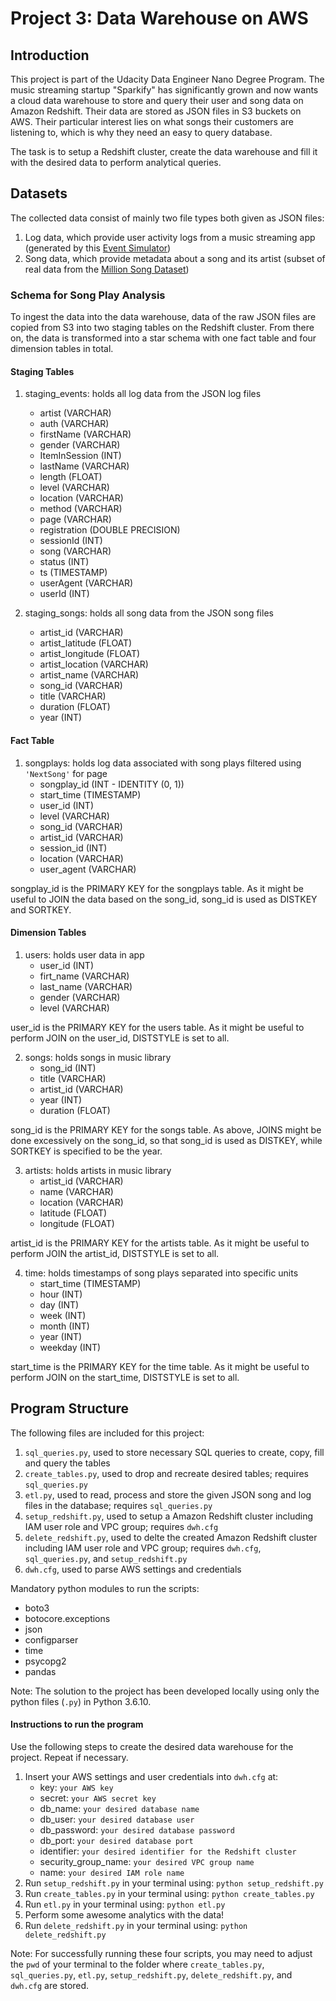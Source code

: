 # Project 3: Data Warehouse on AWS

## Introduction
This project is part of the Udacity Data Engineer Nano Degree Program. The music streaming startup "Sparkify" has significantly grown and now wants a cloud data warehouse to store and query their user and song data on Amazon Redshift. Their data are stored as JSON files in S3 buckets on AWS. Their particular interest lies on what songs their customers are listening to, which is why they need an easy to query database.

The task is to setup a Redshift cluster, create the data warehouse and fill it with the desired data to perform analytical queries.

## Datasets

The collected data consist of mainly two file types both given as JSON files:

1. Log data, which provide user activity logs from a music streaming app (generated by this [Event Simulator](https://github.com/Interana/eventsim))
2. Song data, which provide metadata about a song and its artist (subset of real data from the [Million Song Dataset](http://millionsongdataset.com/))

### Schema for Song Play Analysis

To ingest the data into the data warehouse, data of the raw JSON files are copied from S3 into two staging tables on the Redshift cluster. From there on, the data is transformed into a star schema with one fact table and four dimension tables in total.

#### Staging Tables

1. staging_events: holds all log data from the JSON log files
    - artist (VARCHAR)
    - auth (VARCHAR)
    - firstName (VARCHAR)
    - gender (VARCHAR)
    - ItemInSession (INT)
    - lastName (VARCHAR)
    - length (FLOAT)
    - level (VARCHAR)
    - location (VARCHAR)
    - method (VARCHAR)
    - page (VARCHAR)
    - registration (DOUBLE PRECISION)
    - sessionId (INT)
    - song (VARCHAR)
    - status (INT)
    - ts (TIMESTAMP)
    - userAgent (VARCHAR)
    - userId (INT)

2. staging_songs: holds all song data from the JSON song files
    - artist_id (VARCHAR)
    - artist_latitude (FLOAT)
    - artist_longitude (FLOAT)
    - artist_location (VARCHAR)
    - artist_name (VARCHAR)
    - song_id (VARCHAR)
    - title (VARCHAR)
    - duration (FLOAT)
    - year (INT)


#### Fact Table

1. songplays: holds log data associated with song plays filtered using ``'NextSong'`` for page
    - songplay_id (INT - IDENTITY (0, 1))
    - start_time (TIMESTAMP)
    - user_id (INT)
    - level (VARCHAR)
    - song_id (VARCHAR)
    - artist_id (VARCHAR)
    - session_id (INT)
    - location (VARCHAR)
    - user_agent (VARCHAR)

songplay_id is the PRIMARY KEY for the songplays table. As it might be useful to JOIN the data based on the song_id, song_id is used as DISTKEY and SORTKEY.

#### Dimension Tables

1. users: holds user data in app
    - user_id (INT)
    - firt_name (VARCHAR)
    - last_name (VARCHAR)
    - gender (VARCHAR)
    - level (VARCHAR)

user_id is the PRIMARY KEY for the users table. As it might be useful to perform JOIN on the user_id, DISTSTYLE is set to all.

2. songs: holds songs in music library
    - song_id (INT)
    - title (VARCHAR)
    - artist_id (VARCHAR)
    - year (INT)
    - duration (FLOAT)

song_id is the PRIMARY KEY for the songs table. As above, JOINS might be done excessively on the song_id, so that song_id is used as DISTKEY, while SORTKEY is specified to be the year.

3. artists: holds artists in music library
    - artist_id (VARCHAR)
    - name (VARCHAR)
    - location (VARCHAR)
    - latitude (FLOAT)
    - longitude (FLOAT)

artist_id is the PRIMARY KEY for the artists table. As it might be useful to perform JOIN the artist_id, DISTSTYLE is set to all.

4. time: holds timestamps of song plays separated into specific units
    - start_time (TIMESTAMP)
    - hour (INT)
    - day (INT)
    - week (INT)
    - month (INT)
    - year (INT)
    - weekday (INT)

start_time is the PRIMARY KEY for the time table. As it might be useful to perform JOIN on the start_time, DISTSTYLE is set to all.

## Program Structure

The following files are included for this project:

  1. ``sql_queries.py``, used to store necessary SQL queries to create, copy, fill and query the tables
  2. ``create_tables.py``, used to drop and recreate desired tables; requires ``sql_queries.py``
  3. ``etl.py``, used to read, process and store the given JSON song and log files in the database; requires ``sql_queries.py``
  4. ``setup_redshift.py``, used to setup a Amazon Redshift cluster including IAM user role and VPC group; requires ``dwh.cfg``
  5. ``delete_redshift.py``, used to delte the created Amazon Redshift cluster including IAM user role and VPC group; requires ``dwh.cfg``, ``sql_queries.py``, and ``setup_redshift.py``
  6. ``dwh.cfg``, used to parse AWS settings and credentials

Mandatory python modules to run the scripts:

- boto3
- botocore.exceptions
- json
- configparser
- time
- psycopg2
- pandas

Note: The solution to the project has been developed locally using only the python files (``.py``) in Python 3.6.10.

#### Instructions to run the program

Use the following steps to create the desired data warehouse for the project. Repeat if necessary.

1. Insert your AWS settings and user credentials into ``dwh.cfg`` at:
    - key: ``your AWS key``
    - secret: ``your AWS secret key``
    - db_name: ``your desired database name``
    - db_user: ``your desired database user``
    - db_password: ``your desired database password``
    - db_port: ``your desired database port``
    - identifier: ``your desired identifier for the Redshift cluster``
    - security_group_name: ``your desired VPC group name``
    - name: ``your desired IAM role name``
2. Run ``setup_redshift.py`` in your terminal using: ``python setup_redshift.py``
3. Run ``create_tables.py`` in your terminal using: ``python create_tables.py``
4. Run ``etl.py`` in your terminal using: ``python etl.py``
5. Perform some awesome analytics with the data!
6. Run ``delete_redshift.py`` in your terminal using: ``python delete_redshift.py``

Note: For successfully running these four scripts, you may need to adjust the ``pwd`` of your terminal to the folder where ``create_tables.py``, ``sql_queries.py``, ``etl.py``, ``setup_redshift.py``, ``delete_redshift.py``, and ``dwh.cfg`` are stored.
